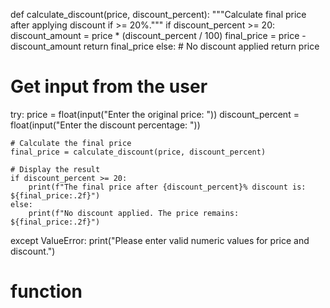 def calculate_discount(price, discount_percent):
    """Calculate final price after applying discount if >= 20%."""
    if discount_percent >= 20:
        discount_amount = price * (discount_percent / 100)
        final_price = price - discount_amount
        return final_price
    else:
        # No discount applied
        return price


# Get input from the user
try:
    price = float(input("Enter the original price: "))
    discount_percent = float(input("Enter the discount percentage: "))

    # Calculate the final price
    final_price = calculate_discount(price, discount_percent)

    # Display the result
    if discount_percent >= 20:
        print(f"The final price after {discount_percent}% discount is: ${final_price:.2f}")
    else:
        print(f"No discount applied. The price remains: ${final_price:.2f}")

except ValueError:
    print("Please enter valid numeric values for price and discount.")
# function
